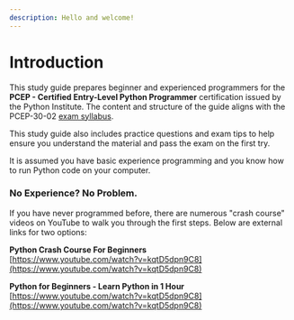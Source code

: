 ```yaml
---
description: Hello and welcome!
---
```


# Introduction

This study guide prepares beginner and experienced programmers for the **PCEP - Certified Entry-Level Python Programmer** certification issued by the Python Institute. The content and structure of the guide aligns with the PCEP-30-02 [exam syllabus](https://pythoninstitute.org/assets/627e61bc29de3989767095.pdf).

This study guide also includes practice questions and exam tips to help ensure you understand the material and pass the exam on the first try.

It is assumed you have basic experience programming and you know how to run Python code on your computer.

### No Experience? No Problem.

If you have never programmed before, there are numerous "crash course" videos on YouTube to walk you through the first steps. Below are external links for two options:

**Python Crash Course For Beginners**\
[https://www.youtube.com/watch?v=kqtD5dpn9C8](https://www.youtube.com/watch?v=kqtD5dpn9C8)

**Python for Beginners - Learn Python in 1 Hour**\
[https://www.youtube.com/watch?v=kqtD5dpn9C8](https://www.youtube.com/watch?v=kqtD5dpn9C8)

